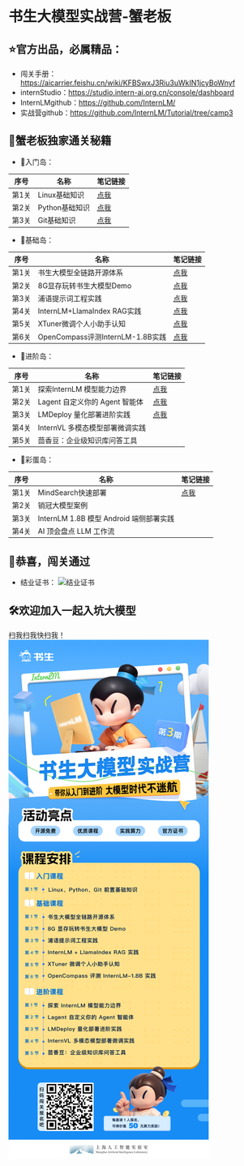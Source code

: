 # 书生大模型实战营-蟹老板


## ⭐官方出品，必属精品：
- 闯关手册：https://aicarrier.feishu.cn/wiki/KFBSwxJ3Riu3uWkIN1jcyBoWnyf
- internStudio：https://studio.intern-ai.org.cn/console/dashboard
- InternLMgithub：https://github.com/InternLM/
- 实战营github：https://github.com/InternLM/Tutorial/tree/camp3

## 🦀蟹老板独家通关秘籍

- 🚪入门岛：

| 序号  | 名称         | 笔记链接                                                                                          |
|-----|------------|-----------------------------------------------------------------------------------------------|
| 第1关 | Linux基础知识  | [点我](https://blog.csdn.net/weixin_59605625/article/details/141059328)                         |
| 第2关 | Python基础知识 | [点我](https://blog.csdn.net/weixin_59605625/article/details/141060034)                         |
| 第3关 | Git基础知识 | [点我](https://blog.csdn.net/weixin_59605625/article/details/141060904?spm=1001.2014.3001.5501) |

- 🔧基础岛：

| 序号  | 名称         | 笔记链接                          |
|-----|------------|-------------------------------|
| 第1关 | 书生大模型全链路开源体系  | [点我](笔记/L1/L1-01-HelloIntern.md) |
| 第2关 | 8G显存玩转书生大模型Demo  | [点我](笔记/L1/L1-02-demo.md)        |
| 第3关 | 浦语提示词工程实践  | [点我](笔记/L1/L1-03-Prompt.md)      |
| 第4关 | InternLM+LlamaIndex RAG实践 | [点我](笔记/L1/L1-04-LlamaIndex.md)  |
| 第5关 | XTuner微调个人小助手认知  | [点我](笔记/L1/L1-05-XTuner.md)      |
| 第6关 | OpenCompass评测InternLM-1.8B实践  | [点我](笔记/L1/L1-06-OpenCompass.md)              |

- 🔨进阶岛：

| 序号  | 名称         | 笔记链接                              |
|-----|------------|-----------------------------------|
| 第1关 | 探索InternLM 模型能力边界  | [点我](笔记/L2/L2-01-CompassArena.md) |
| 第2关 | Lagent 自定义你的 Agent 智能体  | [点我](笔记/L2/L2-02-Lagent.md)       |
| 第3关 |LMDeploy 量化部署进阶实践| [点我](笔记/L2/L2-03-LMDeploy.md)     |
| 第4关 |InternVL 多模态模型部署微调实践|                                   |
| 第5关 |茴香豆：企业级知识库问答工具|                                   |


- 🌈彩蛋岛：

| 序号  | 名称         | 笔记链接                         |
|-----|------------|------------------------------|
| 第1关 | MindSearch快速部署  | [点我](笔记/L3/L3-01-MindSearch.md) |
| 第2关 | 销冠大模型案例  |                              |
| 第3关 | InternLM 1.8B 模型 Android 端侧部署实践 |                              |
| 第4关 | AI 顶会盘点 LLM 工作流  |                              |


## 🎇恭喜，闯关通过
- 结业证书：
![结业证书](证书/InternLM-C3-S1847.png)

## 🛠欢迎加入一起入坑大模型
扫我扫我快扫我！
![结业证书](证书/MTc3ODg1OTU0ODU=.png)
